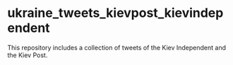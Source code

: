 # ukraine_tweets_kievpost_kievindependent
This repository includes a collection of tweets of the Kiev Independent and the Kiev Post.
